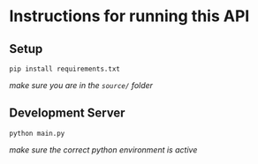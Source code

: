 # Instructions for running this API

## Setup

`pip install requirements.txt`

_make sure you are in the `source/` folder_

## Development Server

`python main.py`

_make sure the correct python environment is active_
